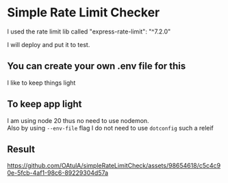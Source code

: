 # Simple Rate Limit Checker

I used the rate limit lib called "express-rate-limit": "^7.2.0"

I will deploy and put it to test.

## You can create your own .env file for this

I like to keep things light

## To keep app light

I am using node 20 thus no need to use nodemon.  
Also by using `--env-file` flag I do not need to use `dotconfig` such a releif

## Result

https://github.com/OAtulA/simpleRateLimitCheck/assets/98654618/c5c4c90e-5fcb-4af1-98c6-89229304d57a
